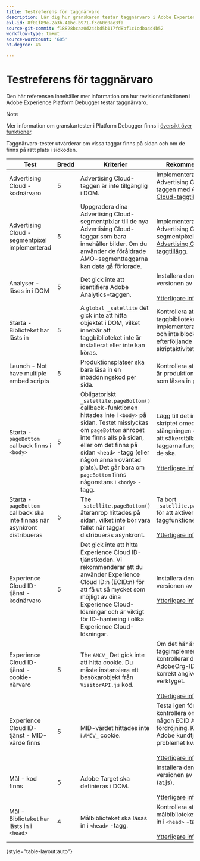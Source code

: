 ```yaml
---
title: Testreferens för taggnärvaro
description: Lär dig hur granskaren testar taggnärvaro i Adobe Experience Platform Debugger.
exl-id: 8f01f89e-2a3b-41bc-b971-f3c60d0ae3fa
source-git-commit: f18828bcaa0d244bd5b117fd8bf1c1cdba4d4b52
workflow-type: tm+mt
source-wordcount: '605'
ht-degree: 4%

---
```


# Testreferens för taggnärvaro

Den här referensen innehåller mer information om hur revisionsfunktionen i Adobe Experience Platform Debugger testar taggnärvaro.

>[!NOTE]
>
>Mer information om granskartester i Platform Debugger finns i [översikt över funktioner](./overview.md).

Taggnärvaro-tester utvärderar om vissa taggar finns på sidan och om de finns på rätt plats i sidkoden.

| Test | Bredd | Kriterier | Rekommendation |
| --- | --- | --- | --- |
| Advertising Cloud - kodnärvaro | 5 | Advertising Cloud-taggen är inte tillgänglig i DOM. | Implementera Advertising Cloud-taggen med [Advertising Cloud-taggtillägg](https://experienceleague.adobe.com/docs/experience-platform/destinations/catalog/advertising/adobe-advertising-cloud.html). |
| Advertising Cloud - segmentpixel implementerad | 5 | Uppgradera dina Advertising Cloud-segmentpixlar till de nya Advertising Cloud-taggar som bara innehåller bilder. Om du använder de föråldrade AMO-segmenttaggarna kan data gå förlorade. | Implementera Advertising Cloud-segmentpixeln med [Advertising Cloud-taggtillägg](https://experienceleague.adobe.com/docs/experience-platform/destinations/catalog/advertising/adobe-advertising-cloud.html). |
| Analyser - läses in i DOM | 5 | Det gick inte att identifiera Adobe Analytics-taggen. | Installera den senaste versionen av Analytics. <br><br>[Ytterligare information](https://experienceleague.adobe.com/docs/analytics/implementation/home.html) |
| Starta - Biblioteket har lästs in | 5 | A `global _satellite` det gick inte att hitta objektet i DOM, vilket innebär att taggbiblioteket inte är installerat eller inte kan köras. | Kontrollera att taggbiblioteket är implementerat på sidan och inte blockeras av efterföljande skriptaktiviteter. |
| Launch - Not have multiple embed scripts | 5 | Produktionsplatser ska bara läsa in en inbäddningskod per sida. | Kontrollera att det bara är produktionsbiblioteket som läses in på sidan. |
| Starta - `pageBottom` callback finns i `<body>` | 5 | Obligatoriskt `_satellite.pageBottom()` callback-funktionen hittades inte i `<body>` på sidan. Testet misslyckas om `pageBottom` anropet inte finns alls på sidan, eller om det finns på sidan `<head>` -tagg (eller någon annan oväntad plats). Det går bara om `pageBottom` finns någonstans i `<body>` -tagg. | Lägg till det infogade skriptet omedelbart före stängningen `</body>` för att säkerställa att taggarna fungerar som de ska.<br><br>[Ytterligare information](https://experienceleague.adobe.com/docs/experience-platform/tags/client-side/asynchronous-deployment.html) |
| Starta - `pageBottom` callback ska inte finnas när asynkront distribueras | 5 | The `_satellite.pageBottom()` återanrop hittades på sidan, vilket inte bör vara fallet när taggar distribueras asynkront. | Ta bort `_satellite.pageBottom()` för att aktivera rätt taggfunktioner. <br><br>[Ytterligare information](https://experienceleague.adobe.com/docs/experience-platform/tags/client-side/asynchronous-deployment.html) |
| Experience Cloud ID-tjänst - kodnärvaro | 5 | Det gick inte att hitta Experience Cloud ID-tjänstkoden. Vi rekommenderar att du använder Experience Cloud ID:n (ECID:n) för att få ut så mycket som möjligt av dina Experience Cloud-lösningar och är viktigt för ID-hantering i olika Experience Cloud-lösningar. | Installera den senaste versionen av ECID.<br><br>[Ytterligare information](https://experienceleague.adobe.com/docs/id-service/using/intro/overview.html) |
| Experience Cloud ID-tjänst - cookie-närvaro | 5 | The `AMCV_` Det gick inte att hitta cookie. Du måste instansiera ett besökarobjekt från `VisitorAPI.js` kod. | Om det här är en taggimplementering kontrollerar du att AdobeOrg-ID:t är korrekt angivet i ECID-verktyget. <br><br>[Ytterligare information](https://experienceleague.adobe.com/docs/id-service/using/intro/cookies.html) |
| Experience Cloud ID-tjänst - MID-värde finns | 5 | MID-värdet hittades inte i `AMCV_` cookie. | Testa igen för att kontrollera om det finns någon ECID API-fördröjning. Kontakta Adobe kundtjänst om problemet kvarstår. <br><br>[Ytterligare information](https://experienceleague.adobe.com/docs/id-service/using/intro/cookies.html) |
| Mål - kod finns | 5 | Adobe Target ska definieras i DOM. | Installera den senaste versionen av Target (at.js). <br><br>[Ytterligare information](https://experienceleague.adobe.com/docs/target/using/implement-target/implementing-target.html) |
| Mål - Biblioteket har lästs in i `<head>` | 4 | Målbiblioteket ska läsas in i `<head>` -tagg. | Kontrollera att målbiblioteket har lästs in i `<head>` -tagg. <br><br>[Ytterligare information](https://experienceleague.adobe.com/docs/target/using/implement-target/implementing-target.html) |

{style=&quot;table-layout:auto&quot;}
